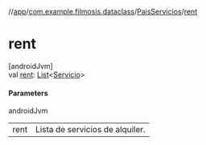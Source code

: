 //[app](../../../index.md)/[com.example.filmosis.dataclass](../index.md)/[PaisServicios](index.md)/[rent](rent.md)

# rent

[androidJvm]\
val [rent](rent.md): [List](https://kotlinlang.org/api/latest/jvm/stdlib/kotlin.collections/-list/index.html)&lt;[Servicio](../-servicio/index.md)&gt;

#### Parameters

androidJvm

| | |
|---|---|
| rent | Lista de servicios de alquiler. |
